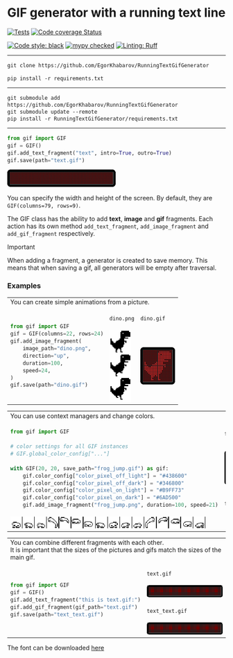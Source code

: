 
# GIF generator with a running text line

[![Tests](https://github.com/EgorKhabarov/RunningTextGifGenerator/actions/workflows/tests.yml/badge.svg)](https://github.com/EgorKhabarov/RunningTextGifGenerator/actions/workflows/tests.yml)
[![Code coverage Status](https://codecov.io/github/EgorKhabarov/RunningTextGifGenerator/branch/master/graph/badge.svg)](https://codecov.io/github/EgorKhabarov/RunningTextGifGenerator)

[![Code style: black](https://img.shields.io/badge/code%20style-black-000000.svg)](https://github.com/psf/black)
[![mypy checked](https://img.shields.io/badge/mypy-checked-blue)](https://github.com/python/mypy)
[![Linting: Ruff](https://img.shields.io/endpoint?url=https://raw.githubusercontent.com/charliermarsh/ruff/main/assets/badge/v2.json)](https://github.com/astral-sh/ruff)

---

```shell
git clone https://github.com/EgorKhabarov/RunningTextGifGenerator
```

```shell
pip install -r requirements.txt
```

---

```shell
git submodule add https://github.com/EgorKhabarov/RunningTextGifGenerator
git submodule update --remote
pip install -r RunningTextGifGenerator/requirements.txt
```

---

```python
from gif import GIF
gif = GIF()
gif.add_text_fragment("text", intro=True, outro=True)
gif.save(path="text.gif")
```
![text.gif](readme_content/text.gif)

You can specify the width and height of the screen.
By default, they are `GIF(columns=79, rows=9)`.


The GIF class has the ability to add **text**, **image** and **gif** fragments.
Each action has its own method `add_text_fragment`, `add_image_fragment` and `add_gif_fragment` respectively.


> [!IMPORTANT]
> When adding a fragment, a generator is created to save memory.
> This means that when saving a gif, all generators will be empty after traversal.

### Examples

<table><tbody>
<tr><td colspan="3">You can create simple animations from a picture.</td></tr>
<tr><td rowspan="2">

```python
from gif import GIF
gif = GIF(columns=22, rows=24)
gif.add_image_fragment(
    image_path="dino.png",
    direction="up",
    duration=100,
    speed=24,
)
gif.save(path="dino.gif")

```
</td><td>

`dino.png`
</td><td>

`dino.gif`
</td></tr>
<tr>
<td><img alt="dino.png" src="readme_content/dino.png" width="50" style="image-rendering: pixelated;"></td>
<td><img alt="dino.gif" src="readme_content/dino.gif" width="80" style="image-rendering: pixelated;"></td>
</tr></tbody></table>

<table><tbody>
<tr><td colspan="2">You can use context managers and change colors.</td></tr>
<tr><td rowspan="3">

```python
from gif import GIF

# color settings for all GIF instances
# GIF.global_color_config["..."]

with GIF(20, 20, save_path="frog_jump.gif") as gif:
    gif.color_config["color_pixel_off_light"] = "#438600"
    gif.color_config["color_pixel_off_dark"] = "#346800"
    gif.color_config["color_pixel_on_light"] = "#B9FF73"
    gif.color_config["color_pixel_on_dark"] = "#6AD500"
    gif.add_image_fragment("frog_jump.png", duration=100, speed=21)

```
</td><td>

`frog_jump.gif`
</td></tr>
<tr>
<td><img alt="dino.gif" src="readme_content/frog_jump.gif" width="80" style="image-rendering: pixelated;"></td>
</tr>
<tr>
<td>

`frog_jump.png`
</td></tr>
<tr><td colspan="2">
<img alt="dino.png" src="readme_content/frog_jump.png" width="450" style="image-rendering: pixelated;"></td>
</tr></tbody></table>




<table><tbody>
<tr><td colspan="2">You can combine different fragments with each other.<br>It is important that the sizes of the pictures and gifs match the sizes of the main gif.</td></tr>
<tr><td rowspan="4">

```python
from gif import GIF
gif = GIF()
gif.add_text_fragment("this is text.gif:")
gif.add_gif_fragment(gif_path="text.gif")
gif.save(path="text_text.gif")
```
</td><td>

`text.gif`</td></tr>
<td><img alt="text.gif" src="readme_content/text.gif" width="250" style="image-rendering:pixelated;"></td>
<tr><td>

`text_text.gif`</td></tr>
<tr><td><img alt="readme_content/text_text.gif" src="readme_content/text_text.gif" width="250" style="image-rendering:pixelated;"></td></tr>
</tbody></table>


The font can be downloaded [here](https://fonts-online.ru/fonts/monocraft)
